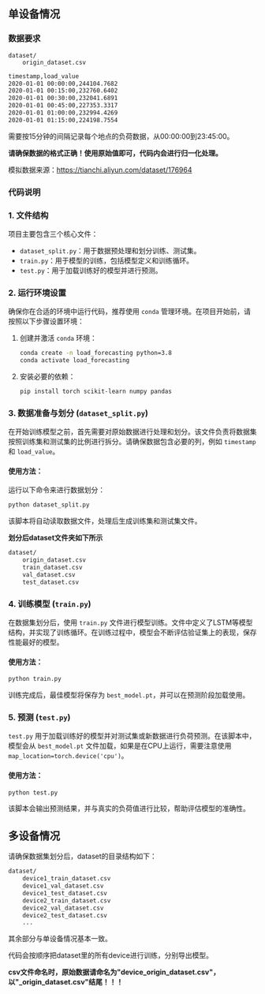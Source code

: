 ## 单设备情况

### 数据要求

```
dataset/
	origin_dataset.csv
```

```bash
timestamp,load_value
2020-01-01 00:00:00,244104.7682
2020-01-01 00:15:00,232760.6402
2020-01-01 00:30:00,232041.6891
2020-01-01 00:45:00,227353.3317
2020-01-01 01:00:00,232994.4269
2020-01-01 01:15:00,224198.7554
```

需要按15分钟的间隔记录每个地点的负荷数据，从00:00:00到23:45:00。

**请确保数据的格式正确！使用原始值即可，代码内会进行归一化处理。**

模拟数据来源：https://tianchi.aliyun.com/dataset/176964

### 代码说明

### 1. **文件结构**

项目主要包含三个核心文件：

- `dataset_split.py`：用于数据预处理和划分训练、测试集。
- `train.py`：用于模型的训练，包括模型定义和训练循环。
- `test.py`：用于加载训练好的模型并进行预测。

### 2. **运行环境设置**

确保你在合适的环境中运行代码，推荐使用 `conda` 管理环境。在项目开始前，请按照以下步骤设置环境：

1. 创建并激活 `conda` 环境：

   ```bash
   conda create -n load_forecasting python=3.8
   conda activate load_forecasting
   ```

2. 安装必要的依赖：

   ```bash
   pip install torch scikit-learn numpy pandas
   ```

### 3. **数据准备与划分 (`dataset_split.py`)**

在开始训练模型之前，首先需要对原始数据进行处理和划分。该文件负责将数据集按照训练集和测试集的比例进行拆分。请确保数据包含必要的列，例如 `timestamp` 和 `load_value`。

#### 使用方法：

运行以下命令来进行数据划分：

```bash
python dataset_split.py
```

该脚本将自动读取数据文件，处理后生成训练集和测试集文件。

**划分后dataset文件夹如下所示**

```bash
dataset/
	origin_dataset.csv
    train_dataset.csv
    val_dataset.csv
    test_dataset.csv
```

### 4. **训练模型 (`train.py`)**

在数据集划分后，使用 `train.py` 文件进行模型训练。文件中定义了LSTM等模型结构，并实现了训练循环。在训练过程中，模型会不断评估验证集上的表现，保存性能最好的模型。

#### 使用方法：

```bash
python train.py
```

训练完成后，最佳模型将保存为 `best_model.pt`，并可以在预测阶段加载使用。

### 5. **预测 (`test.py`)**

`test.py` 用于加载训练好的模型并对测试集或新数据进行负荷预测。在该脚本中，模型会从 `best_model.pt` 文件加载，如果是在CPU上运行，需要注意使用 `map_location=torch.device('cpu')`。

#### 使用方法：

```bash
python test.py
```

该脚本会输出预测结果，并与真实的负荷值进行比较，帮助评估模型的准确性。

## 多设备情况

请确保数据集划分后，dataset的目录结构如下：

```bash
dataset/
    device1_train_dataset.csv
    device1_val_dataset.csv
    device1_test_dataset.csv
    device2_train_dataset.csv
    device2_val_dataset.csv
    device2_test_dataset.csv
    ...
```

其余部分与单设备情况基本一致。

代码会按顺序把dataset里的所有device进行训练，分别导出模型。

**csv文件命名时，原始数据请命名为"device_origin_dataset.csv"，以"_origin_dataset.csv"结尾！！！**